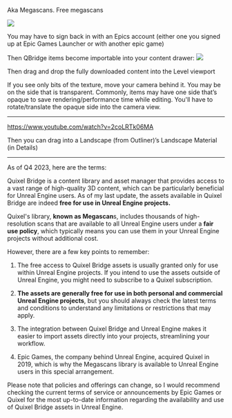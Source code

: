 
Aka Megascans. Free megascans

![](https://i.imgur.com/EXmOquz.png)

You may have to sign back in with an Epics account (either one you signed up at Epic Games Launcher or with another epic game)


Then QBridge items become importable into your content drawer:
![](https://i.imgur.com/HMP8nFk.png)

Then drag and drop the fully downloaded content into the Level viewport

If you see only bits of the texture, move your camera behind it. You may be on the side that is transparent. Commonly, items may have one side that’s opaque to save rendering/performance time while editing. You'll have to rotate/translate the opaque side into the camera view.


---



https://www.youtube.com/watch?v=2coLRTk06MA

Then you can drag into a Landscape (from Outliner)’s Landscape Material (in Details)


----


As of Q4 2023, here are the terms:

Quixel Bridge is a content library and asset manager that provides access to a vast range of high-quality 3D content, which can be particularly beneficial for Unreal Engine users. As of my last update, the assets available in Quixel Bridge are indeed **free for use in Unreal Engine projects.**

Quixel's library, **known as Megascan**s, includes thousands of high-resolution scans that are available to all Unreal Engine users under a **fair use policy**, which typically means you can use them in your Unreal Engine projects without additional cost.

However, there are a few key points to remember:

1. The free access to Quixel Bridge assets is usually granted only for use within Unreal Engine projects. If you intend to use the assets outside of Unreal Engine, you might need to subscribe to a Quixel subscription.

2. **The assets are generally free for use in both personal and commercial Unreal Engine projects**, but you should always check the latest terms and conditions to understand any limitations or restrictions that may apply.

3. The integration between Quixel Bridge and Unreal Engine makes it easier to import assets directly into your projects, streamlining your workflow.

4. Epic Games, the company behind Unreal Engine, acquired Quixel in 2019, which is why the Megascans library is available to Unreal Engine users in this special arrangement.

Please note that policies and offerings can change, so I would recommend checking the current terms of service or announcements by Epic Games or Quixel for the most up-to-date information regarding the availability and use of Quixel Bridge assets in Unreal Engine.

